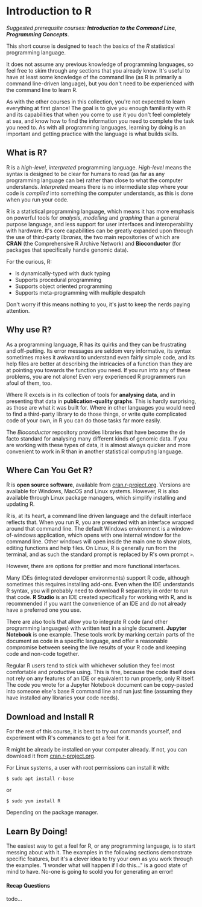 # Introduction to R

*Suggested prerequsite courses:* ***Introduction to the Command Line***, ***Programming Concepts***.

This short course is designed to teach the basics of the *R* statistical programming language.

It does not assume any previous knowledge of programming languages, so feel free to skim through any sections that you already know. It's useful to have at least some knowledge of the command line (as R is primarily a command line-driven language), but you don't need to be experienced with the command line to learn R.

As with the other courses in this collection, you're not expected to learn everything at first glance! The goal is to give you enough familiarity with R and its capabilities that when you come to use it you don't feel completely at sea, and know how to find the information you need to complete the task you need to. As with all programming languages, learning by doing is an important and getting practice with the language is what builds skills.

## What is R?

R is a *high-level, interpreted* programming language. *High-level* means the syntax is designed to be clear for humans to read (as far as any programming language can be) rather than close to what the computer understands. *Interpreted* means there is no intermediate step where your code is *compiled* into something the computer understands, as this is done when you run your code.

R is a statistical programming language, which means it has more emphasis on powerful tools for *analysis*, *modelling* and *graphing* than a general purpose language, and less support for user interfaces and interoperability with hardware. It's core capabilities can be greatly expanded upon through the use of third-party *libraries*, the two main repositories of which are **CRAN** (the Comprehensive R Archive Network) and **Bioconductor** (for packages that specifically handle genomic data).

For the curious, R:

- Is dynamically-typed with duck typing
- Supports procedural programming
- Supports object oriented programming
- Supports meta-programming with multiple despatch

Don't worry if this means nothing to you, it's just to keep the nerds paying attention.

## Why use R?

As a programming language, R has its quirks and they can be frustrating and off-putting. Its error messages are seldom very informative, its syntax sometimes makes it awkward to understand even fairly simple code, and its help files are better at describing the intricacies of a function than they are at pointing you towards the function you need. If you run into any of these problems, you are not alone! Even very experienced R programmers run afoul of them, too.

Where R excels is in its collection of tools for **analysing data**, and in presenting that data in **publication-quality graphs**. This is hardly surprising, as those are what it was built for. Where in other languages you would need to find a third-party library to do those things, or write quite complicated code of your own, in R you can do those tasks far more easily.

The *Bioconductor* repository provides libraries that have become the de facto standard for analysing many different kinds of genomic data. If you are working with these types of data, it is almost always quicker and more convenient to work in R than in another statistical computing language.

## Where Can You Get R?

R is **open source software**, available from [cran.r-project.org](https://cran.r-project.org). Versions are available for Windows, MacOS and Linux systems. However, R is also available through Linux package managers, which simplify installing and updating R.

R is, at its heart, a command line driven language and the default interface reflects that. When you run R, you are presented with an interface wrapped around that command line. The default Windows environment is a window-of-windows application, which opens with one internal window for the command line. Other windows will open inside the main one to show plots, editing functions and help files. On Linux, R is generally run from the terminal, and as such the standard prompt is replaced by R's own prompt `>`.

However, there are options for prettier and more functional interfaces.

Many IDEs (integrated developer environments) support R code, although sometimes this requires installing add-ons. Even when the IDE understands R syntax, you will probably need to download R separately in order to run that code. **R Studio** is an IDE created specifically for working with R, and is recommended if you want the convenience of an IDE and do not already have a preferred one you use.

There are also tools that allow you to integrate R code (and other programming languages) with written text in a single document. **Jupyter Notebook** is one example. These tools work by marking certain parts of the document as code in a specific language, and offer a reasonable compromise between seeing the live results of your R code and keeping code and non-code together.

Regular R users tend to stick with whichever solution they feel most comfortable and productive using. This is fine, because the code itself does not rely on any features of an IDE or equivalent to run properly, only R itself. The code you wrote for a Jupyter Notebook document can be copy-pasted into someone else's base R command line and run just fine (assuming they have installed any libraries your code needs).

## Download and Install R

For the rest of this course, it is best to try out commands yourself, and experiment with R's commands to get a feel for it.

R might be already be installed on your computer already. If not, you can download it from [cran.r-project.org](https://cran.r-project.org).

For Linux systems, a user with root permissions can install it with:

`$ sudo apt install r-base`

or

`$ sudo yum install R`

Depending on the package manager.

## Learn By Doing!

The easiest way to get a feel for R, or any programming language, is to start messing about with it. The examples in the following sections demonstrate specific features, but it's a clever idea to try your own as you work through the examples. "I wonder what will happen if I do this..." is a good state of mind to have. No-one is going to scold you for generating an error!

#### Recap Questions

todo...